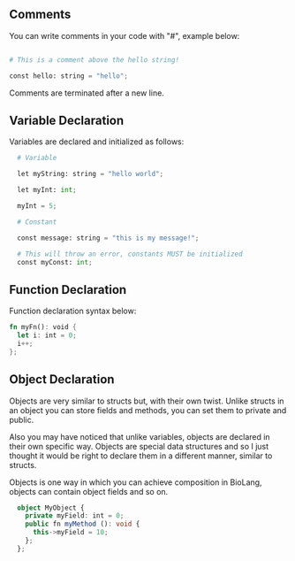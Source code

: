 ## Comments

You can write comments in your code with "#", example below:

```python

# This is a comment above the hello string!

const hello: string = "hello";

```

Comments are terminated after a new line.


## Variable Declaration

Variables are declared and initialized as follows:

```python
  # Variable

  let myString: string = "hello world";

  let myInt: int;

  myInt = 5;

  # Constant

  const message: string = "this is my message!";

  # This will throw an error, constants MUST be initialized
  const myConst: int;
```

## Function Declaration

Function declaration syntax below:

```rust
fn myFn(): void {
  let i: int = 0;
  i++;
};
```

## Object Declaration

Objects are very similar to structs but, with their own twist. Unlike structs in an object you can store
fields and methods, you can set them to private and public.

Also you may have noticed that unlike variables, objects are declared in their own specific way. Objects are special
data structures and so I just thought it would be right to declare them in a different manner, similar to structs.

Objects is one way in which you can achieve composition in BioLang, objects can contain object fields and so on.

```ts
  object MyObject {
    private myField: int = 0;
    public fn myMethod (): void {
      this->myField = 10;
    };
  };
```
